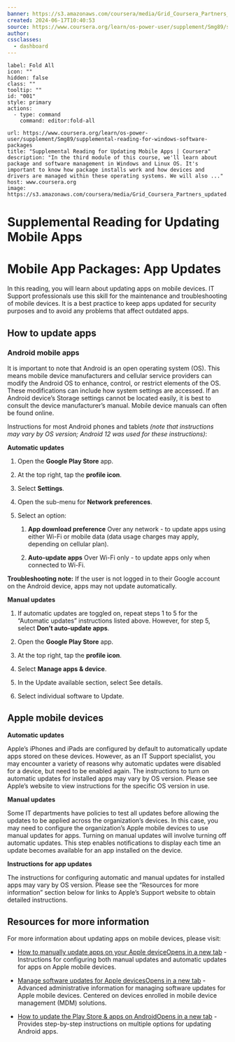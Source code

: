 ```yaml
---
banner: https://s3.amazonaws.com/coursera/media/Grid_Coursera_Partners_updated.png
created: 2024-06-17T10:40:53
source: https://www.coursera.org/learn/os-power-user/supplement/Smg89/supplemental-reading-for-windows-software-packages
author: 
cssclasses:
  - dashboard
---
```


```meta-bind-button
label: Fold All
icon: ""
hidden: false
class: ""
tooltip: ""
id: "001"
style: primary
actions:
  - type: command
    command: editor:fold-all

```

```cardlink
url: https://www.coursera.org/learn/os-power-user/supplement/Smg89/supplemental-reading-for-windows-software-packages
title: "Supplemental Reading for Updating Mobile Apps | Coursera"
description: "In the third module of this course, we'll learn about package and software management in Windows and Linux OS. It's important to know how package installs work and how devices and drivers are managed within these operating systems. We will also ..."
host: www.coursera.org
image: https://s3.amazonaws.com/coursera/media/Grid_Coursera_Partners_updated.png
```
# Supplemental Reading for Updating Mobile Apps

# Mobile App Packages: App Updates

In this reading, you will learn about updating apps on mobile devices. IT Support professionals use this skill for the maintenance and troubleshooting of mobile devices. It is a best practice to keep apps updated for security purposes and to avoid any problems that affect outdated apps.  

## How to update apps

### Android mobile apps

It is important to note that Android is an open operating system (OS). This means mobile device manufacturers and cellular service providers can modify the Android OS to enhance, control, or restrict elements of the OS. These modifications can include how system settings are accessed. If an Android device’s Storage settings cannot be located easily, it is best to consult the device manufacturer’s manual. Mobile device manuals can often be found online.

Instructions for most Android phones and tablets *(note that instructions may vary by OS version; Android 12 was used for these instructions)*:

**Automatic updates**

1.  Open the **Google Play Store** app.
    
2.  At the top right, tap the **profile icon**.
    
3.  Select **Settings**. 
    
4.  Open the sub-menu for **Network preferences**. 
    
5.  Select an option:
    
    1.  **App download preference** Over any network - to update apps using either Wi-Fi or mobile data (data usage charges may apply, depending on cellular plan).
        
    2.  **Auto-update apps** Over Wi-Fi only - to update apps only when connected to Wi-Fi.
        

**Troubleshooting note:** If the user is not logged in to their Google account on the Android device, apps may not update automatically.

**Manual updates**

1.  If automatic updates are toggled on, repeat steps 1 to 5 for the “Automatic updates” instructions listed above. However, for step 5, select **Don’t auto-update apps**.
    
2.  Open the **Google Play Store** app.
    
3.  At the top right, tap the **profile icon**.
    
4.  Select **Manage apps & device**. 
    
5.  In the Update available section, select See details.
    
6.  Select individual software to Update.
    

## Apple mobile devices

**Automatic updates**

Apple’s iPhones and iPads are configured by default to automatically update apps stored on these devices. However, as an IT Support specialist, you may encounter a variety of reasons why automatic updates were disabled for a device, but need to be enabled again. The instructions to turn on automatic updates for installed apps may vary by OS version. Please see Apple’s website to view instructions for the specific OS version in use. 

**Manual updates**

Some IT departments have policies to test all updates before allowing the updates to be applied across the organization’s devices. In this case, you may need to configure the organization’s Apple mobile devices to use manual updates for apps. Turning on manual updates will involve turning off automatic updates. This step enables notifications to display each time an update becomes available for an app installed on the device. 

**Instructions for app updates**

The instructions for configuring automatic and manual updates for installed apps may vary by OS version. Please see the “Resources for more information” section below for links to Apple’s Support website to obtain detailed instructions.

## Resources for more information

For more information about updating apps on mobile devices, please visit:

-   [How to manually update apps on your Apple deviceOpens in a new tab](https://support.apple.com/en-us/HT202180) - Instructions for configuring both manual updates and automatic updates for apps on Apple mobile devices.
    
-   [Manage software updates for Apple devicesOpens in a new tab](https://support.apple.com/guide/deployment/manage-software-updates-depc4c80847a/web) - Advanced administrative information for managing software updates for Apple mobile devices. Centered on devices enrolled in mobile device management (MDM) solutions.
    
-   [How to update the Play Store & apps on AndroidOpens in a new tab](https://support.google.com/googleplay/answer/113412?hl=en) - Provides step-by-step instructions on multiple options for updating Android apps.
> 